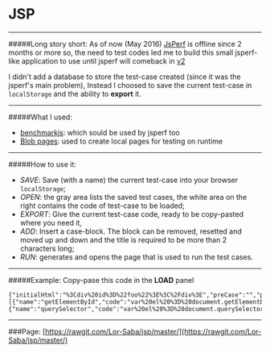 # JSP
__________________________

#####Long story short: 
As of now (May 2016) [JsPerf](https://jsperf.com/)  is offline since 2 months or more so, the need to test codes led me to build this small jsperf-like application to use until jsperf will comeback in [v2](https://github.com/jsperf/jsperf.com)

I didn't add a database to store the test-case created (since it was the jsperf's main problem), 
Instead I choosed to save the current test-case in `localStorage` and the ability to **export** it. 

__________________________
#####What I used:
 - [benchmarkjs](https://benchmarkjs.com/): which sould be used by jsperf too
 - [Blob pages](https://developer.mozilla.org/en-US/docs/Web/API/Blob): used to create local pages for testing on runtime
 
__________________________
#####How to use it:
 - _SAVE_: Save (with a name) the current test-case into your browser `localStorage`;
 - _OPEN_: the gray area lists the saved test cases, the white area on the right contains the code of test-case to be loaded;
 - _EXPORT_: Give the current test-case code, ready to be copy-pasted where you need it,
 - _ADD_: Insert a case-block. The block can be removed, resetted and moved up and down and the title is required to be more than 2 characters long;
 - _RUN_: generates and opens the page that is used to run the test cases.


__________________________
#####Example:
Copy-pase this code in the **LOAD** panel 
```
{"initialHtml":"%3Cdiv%20id%3D%22foo%22%3E%3C%2Fdiv%3E","preCase":"","postCase":"","cases":[{"name":"getElementById","code":"var%20el%20%3D%20document.getElementById(%22foo%22)%3B"},{"name":"querySelector","code":"var%20el%20%3D%20document.querySelector(%22%23foo%22)%3B"}]}
```
__________________________
###Page: [https://rawgit.com/Lor-Saba/jsp/master/](https://rawgit.com/Lor-Saba/jsp/master/)
